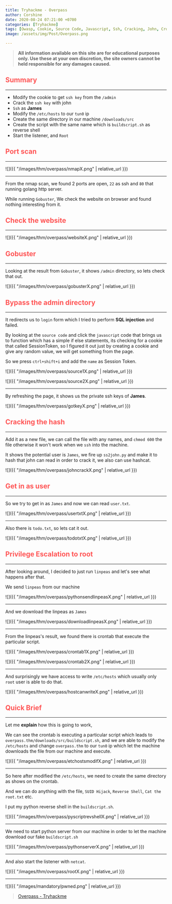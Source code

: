 ```yaml
---
title: Tryhackme - Overpass
author: Corshine
date: 2020-08-24 07:21:00 +0700
categories: [Tryhackme]
tags: [Owasp, Cookie, Source Code, Javascript, Ssh, Cracking, John, Crontab, Reverse Shell]
image: /assets/img/Post/Overpass.png

---
```


>   **All information available on this site are for educational purposes only. Use these at your own discretion, the site owners cannot be held responsible for any damages caused.**


## **<span style='color:#ff5555'>Summary</span>**
***
- Modify the cookie to get `ssh key` from the `/admin`
- Crack the `ssh key` with john
- `Ssh` as **James**
- Modify the `/etc/hosts` to our `tun0` ip
- Create the same directory in our machine `/downloads/src`
- Create the script with the same name which is `buildscript.sh` as reverse shell
- Start the listener, and `Root`

## **<span style='color:#ff5555'>Port scan</span>**
***

![]({{ "/images/thm/overpass/nmapX.png" | relative_url }})

***

From the nmap scan, we found 2 ports are open, `22` as ssh and `80` that running golang http server.

While running `Gobuster`, We check the website on browser and found nothing interesting from it.

## **<span style='color:#ff5555'>Check the website</span>**
***

![]({{ "/images/thm/overpass/websiteX.png" | relative_url }})

## **<span style='color:#ff5555'>Gobuster</span>**
***

Looking at the result from `Gobuster`, it shows `/admin` directory, so lets check that out.

![]({{ "/images/thm/overpass/gobusterX.png" | relative_url }})

## **<span style='color:#ff5555'>Bypass the admin directory</span>**
***

It redirects us to `login` form which I tried to perform **SQL injection** and failed.

By looking at the `source code` and click the `javascript` code that brings us to function which has a simple if else statements, its checking for a cookie that called SessionToken, so I figured it out just by creating a cookie and give any random value, we will get something from the page.

So we press `ctrl+shift+i` and add the `name` as Session Token.

![]({{ "/images/thm/overpass/source1X.png" | relative_url }})

![]({{ "/images/thm/overpass/source2X.png" | relative_url }})

***

By refreshing the page, it shows us the private ssh keys of **James**.

![]({{ "/images/thm/overpass/gotkeyX.png" | relative_url }})

## **<span style='color:#ff5555'>Cracking the hash</span>**
***

Add it as a new file, we can call the file with any names, and `chmod 600` the file otherwise it won't work when we `ssh` into the machine.

It shows the potential user is `James`, we fire up `ss2john.py` and make it to hash that john can read in order to crack it, we also can use hashcat.

![]({{ "/images/thm/overpass/johncrackX.png" | relative_url }})

## **<span style='color:#ff5555'>Get in as user</span>**
***

So we try to get in as `James` and now we can read `user.txt`.

![]({{ "/images/thm/overpass/usertxtX.png" | relative_url }})

***

Also there is `todo.txt`, so lets cat it out.

![]({{ "/images/thm/overpass/todotxtX.png" | relative_url }})

## **<span style='color:#ff5555'>Privilege Escalation to root</span>**
***

After looking around, I decided to just run `linpeas` and let's see what happens after that.

We send `linpeas` from our machine 

![]({{ "/images/thm/overpass/pythonsendlinpeasX.png" | relative_url }})

***

And we download the linpeas as `James`

![]({{ "/images/thm/overpass/downloadlinpeasX.png" | relative_url }})

***

From the linpeas's result, we found there is crontab that execute the particular script.

![]({{ "/images/thm/overpass/crontab1X.png" | relative_url }})

![]({{ "/images/thm/overpass/crontab2X.png" | relative_url }})

***

And surprisingly we have access to write `/etc/hosts` which usually only `root` user is able to do that.

![]({{ "/images/thm/overpass/hostcanwriteX.png" | relative_url }})

## **<span style='color:#ff5555'>Quick Brief</span>**
***

Let me **explain** how this is going to work, 

We can see the crontab is executing a particular script which leads to `overpass.thm/downloads/src/buildscript.sh`, and we are able to modify the `/etc/hosts` and change `overpass.thm` to our `tun0` ip which let the machine downloads the file from our machine and execute.

![]({{ "/images/thm/overpass/etchostsmodifX.png" | relative_url }})

***

So here after modified the `/etc/hosts`, we need to create the same directory as shows on the crontab.

And we can do anything with the file, `SUID Hijack`, `Reverse Shell`, `Cat the root.txt` etc.

I put my python reverse shell in the `buildscript.sh`.

![]({{ "/images/thm/overpass/pyscriptrevshellX.png" | relative_url }})

***

We need to start python server from our machine in order to let the machine download our fake `buildscript.sh` 

![]({{ "/images/thm/overpass/pythonserverX.png" | relative_url }})

***

And also start the listener with `netcat`.

![]({{ "/images/thm/overpass/rootX.png" | relative_url }})

***

![]({{ "/images/mandatory/pwned.png" | relative_url }})

> [Overpass - Tryhackme](https://tryhackme.com/room/overpass)






